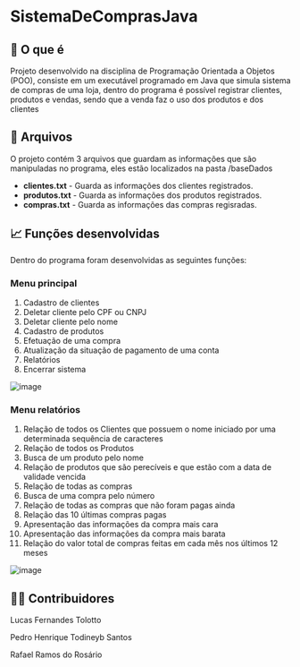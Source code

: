 # SistemaDeComprasJava

## 🛒 O que é 

Projeto desenvolvido na disciplina de Programação Orientada a Objetos (POO), consiste em um executável programado em Java que simula sistema de compras de uma loja, dentro do programa é possível registrar clientes, produtos e vendas, sendo que a venda faz o uso dos produtos e dos clientes

## 📁 Arquivos

O projeto contém 3 arquivos que guardam as informações que são manipuladas no programa, eles estão localizados na pasta /baseDados

- __clientes.txt__ - Guarda as informações dos clientes registrados.
- __produtos.txt__ - Guarda as informações dos produtos registrados.
- __compras.txt__ - Guarda as informações das compras regisradas.

## 📈 Funções desenvolvidas

Dentro do programa foram desenvolvidas as seguintes funções: 

### Menu principal

<ol>
  <li>Cadastro de clientes</li>
  <li>Deletar cliente pelo CPF ou CNPJ</li>
  <li>Deletar cliente pelo nome</li>
  <li>Cadastro de produtos</li>
  <li>Efetuação de uma compra</li>
  <li>Atualização da situação de pagamento de uma conta</li>
  <li>Relatórios</li>
  <li>Encerrar sistema</li>
</ol>

![image](https://user-images.githubusercontent.com/86172649/201100566-f9c91392-4d1c-4815-bfd2-d406ffdd8d3f.png)

### Menu relatórios 

<ol>
  <li>Relação de todos os Clientes que possuem o nome iniciado por uma determinada sequência de caracteres</li>
  <li>Relação de todos os Produtos</li>
  <li>Busca de um produto pelo nome</li>
  <li>Relação de produtos que são perecíveis e que estão com a data de validade vencida</li>
  <li>Relação de todas as compras</li>
  <li>Busca de uma compra pelo número</li>
  <li>Relação de todas as compras que não foram pagas ainda</li>
  <li>Relação das 10 últimas compras pagas</li>
  <li>Apresentação das informações da compra mais cara</li>
  <li>Apresentação das informações da compra mais barata</li>
  <li>Relação do valor total de compras feitas em cada mês nos últimos 12 meses</li>
</ol>

![image](https://user-images.githubusercontent.com/86172649/201100699-cb7d3929-bd64-4602-86fd-6064a7138031.png)

## 🙍‍♂️ Contribuidores

Lucas Fernandes Tolotto

Pedro Henrique Todineyb Santos

Rafael Ramos do Rosário
